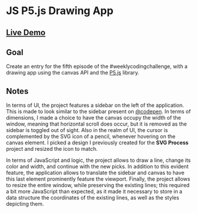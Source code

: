 # JS P5.js Drawing App

## [Live Demo](https://codepen.io/borntofrappe/full/QPQPrv)

## Goal

Create an entry for the fifth episode of the #weeklycodingchallenge, with a drawing app using the canvas API and the [P5.js](http://p5js.org/) library.

## Notes

In terms of UI, the project features a sidebar on the left of the application. This is made to look similar to the sidebar present on [@codepen](https://codepen.io). In terms of dimensions, I made a choice to have the canvas occupy the width of the window, meaning that horizontal scroll does occur, but it is removed as the sidebar is toggled out of sight. Also in the realm of UI, the cursor is complemented by the SVG icon of a pencil, whenever hovering on the canvas element. I picked a design I previously created for the **SVG Process** project and resized the icon to match.

In terms of JavaScript and logic, the project allows to draw a line, change its color and width, and continue with the new picks. In addition to this evident feature, the application allows to translate the sidebar and canvas to have this last element prominently feature the viewport. Finally, the project allows to resize the entire window, while preserving the existing lines; this required a bit more JavaScript than expected, as it made it necessary to store in a data structure the coordinates of the existing lines, as well as the styles depicting them.